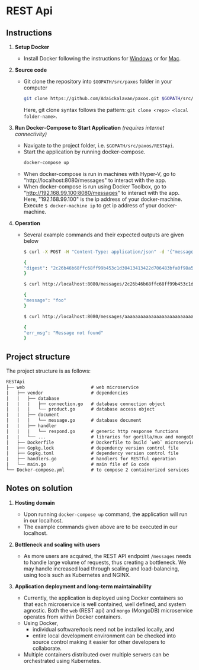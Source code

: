 # REST Api

## Instructions

1. **Setup Docker**
    + Install Docker following the instructions for [Windows](https://docs.docker.com/docker-for-windows/) or for [Mac](https://docs.docker.com/docker-for-mac/).

2. **Source code**
    + Git clone the repository into `$GOPATH/src/paxos` folder in your computer
        ```bash
        git clone https://github.com/Adaickalavan/paxos.git $GOPATH/src/paxos
        ```
        Here, git clone syntax follows the pattern: `git clone <repo> <local folder-name>`.

3. **Run Docker-Compose to Start Application** *(requires internet connectivity)*
    + Navigate to the project folder, i.e. `$GOPATH/src/paxos/RESTApi`.
    + Start the application by running docker-compose.
        ```bash
        docker-compose up
        ```
    + When docker-compose is run in machines with Hyper-V, go to "http://localhost:8080/messages" to interact with the app.
    + When docker-compose is run using Docker Toolbox, go to "http://192.168.99.100:8080/messages" to interact with the app. Here, "192.168.99.100" is the ip address of your docker-machine. Execute `$ docker-machine ip` to get ip address of your docker-machine.

4. **Operation**
    + Several example commands and their expected outputs are given below
        ```bash
        $ curl -X POST -H "Content-Type: application/json" -d '{"message": "foo"}' http://localhost:8080/messages

        {
        "digest": "2c26b46b68ffc68ff99b453c1d30413413422d706483bfa0f98a5e886266e7ae"
        }
        ```
        ```bash
        $ curl http://localhost:8080/messages/2c26b46b68ffc68ff99b453c1d30413413422d706483bfa0f98a5e886266e7ae

        {
        "message": "foo"
        }
        ```
        ```bash
        $ curl http://localhost:8080/messages/aaaaaaaaaaaaaaaaaaaaaaaaaaaaaaaaaaaaaaaaaaaaaaaaaaaaaaaaaaaaaaaa

        {
        "err_msg": "Message not found"
        }
        ```

## Project structure

The project structure is as follows:

```txt
RESTApi
├── web                         # web microservice
|   ├── vendor                  # dependencies
|   |   ├── database
|   |   |   ├── connection.go   # database connection object
|   |   |   └── product.go      # database access object
|   |   ├── document
|   |   |   └── message.go      # database document
|   |   ├── handler
|   |   |   └── respond.go      # generic http response functions
|   |   └── ...                 # libraries for gorilla/mux and mongoDB
|   ├── Dockerfile              # Dockerfile to build `web` microservice
|   ├── Gopkg.lock              # dependency version control file
|   ├── Gopkg.toml              # dependency version control file
|   ├── handlers.go             # handlers for RESTful operation
|   └── main.go                 # main file of Go code
└── Docker-compose.yml          # to compose 2 containerized services
```

## Notes on solution

1. **Hosting domain**
   + Upon running `docker-compose up` command, the application will run in our localhost.
   + The example commands given above are to be executed in our localhost.

2. **Bottleneck and scaling with users**
   + As more users are acquired, the REST API endpoint `/messages` needs to handle large volume of requests, thus creating a bottleneck. We may handle increased load through scaling and load-balancing, using tools such as Kubernetes and NGINX.

3. **Application deployment and long-term maintainability**
   + Currently, the application is deployed using Docker containers so that each microservice is well contained, well defined, and system agnostic. Both the `web` (REST api) and `mongo` (MongoDB) microservice operates from within Docker containers.
   + Using Docker,
     + individual software/tools need not be installed locally, and
     + entire local development environment can be checked into source control making it easier for other developers to collaborate.
   + Multiple containers distributed over multiple servers can be orchestrated using Kubernetes.  
